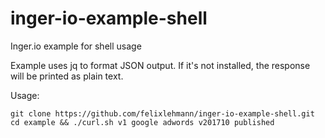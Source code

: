 # inger-io-example-shell
Inger.io example for shell usage

Example uses jq to format JSON output. If it's not installed, the response will be printed as plain text.

Usage:

```
git clone https://github.com/felixlehmann/inger-io-example-shell.git
cd example && ./curl.sh v1 google adwords v201710 published
```